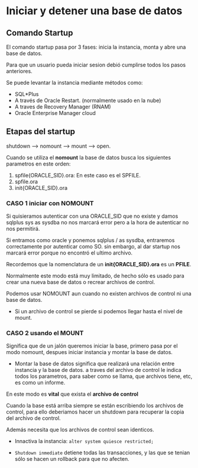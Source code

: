 # Iniciar y detener una base de datos

## Comando Startup

El comando startup pasa por 3 fases: inicia la instancia, monta y abre una base de datos.

Para que un usuario pueda iniciar sesion debió cumplirse todos los pasos anteriores.

Se puede levantar la instancia mediante métodos como:

* SQL*Plus
* A través de Oracle Restart. (normalmente usado en la nube)
* A traves de Recovery Manager (RNAM)
* Oracle Enterprise Manager cloud

## Etapas del startup
shutdown --> nomount --> mount --> open.

Cuando se utiliza el **nomount** la base de datos busca los siguientes parametros en este orden:

1. spfile{ORACLE_SID}.ora: En este caso es el SPFILE.
2. spfile.ora
3. init{ORACLE_SID}.ora

### CASO 1 iniciar con NOMOUNT

Si quisieramos autenticar con una ORACLE_SID que no existe y damos sqlplus sys as sysdba no nos marcará error pero a la hora de autenticar no nos permitirá.

Si entramos como oracle y ponemos sqlplus / as sysdba, entraremos correctamente por autenticar como SO. sin embargo, al dar startup nos marcará error porque no encontró el ultimo archivo.

Recordemos que la nomenclatura de un **init{ORACLE_SID}.ora** es un **PFILE**.

Normalmente este modo está muy limitado, de hecho sólo es usado para crear una nueva base de datos o recrear archivos de control.

Podemos usar NOMOUNT aun cuando no existen archivos de control ni una base de datos.

* Si un archivo de control se pierde si podemos llegar hasta el nivel de mount.

### CASO 2 usando el MOUNT

Significa que de un jalón queremos iniciar la base, primero pasa por el modo nomount, despues iniciar instancia y montar la base de datos. 
* Montar la base de datos significa que realizará una relación entre instancia y la base de datos. a traves del archivo de control le indica todos los parametros, para saber como se llama, que archivos tiene, etc, es como un informe.

En este modo es **vital** que exista el **archivo de control**

Cuando la base está arriba siempre se están escribiendo los archivos de control, para ello deberiamos hacer un shutdown para recuperar la copia del archivo de control.

Además necesita que los archivos de control sean identicos.





* Innactiva la instancia: 
    `alter system quiesce restricted;`

* `Shutdown inmediate` detiene todas las transacciones, y las que se tenian sólo se hacen un rollback para que no afecten.

